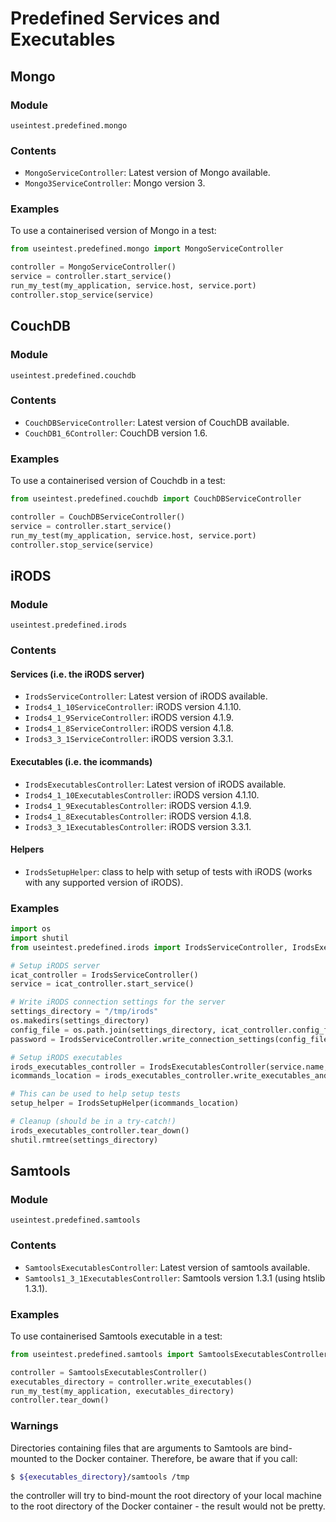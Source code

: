 # Predefined Services and Executables
## Mongo
### Module
`useintest.predefined.mongo`

### Contents
* `MongoServiceController`: Latest version of Mongo available.
* `Mongo3ServiceController`: Mongo version 3.

### Examples
To use a containerised version of Mongo in a test:
```python
from useintest.predefined.mongo import MongoServiceController

controller = MongoServiceController()              
service = controller.start_service()      
run_my_test(my_application, service.host, service.port)
controller.stop_service(service)
```


## CouchDB
### Module
`useintest.predefined.couchdb`

### Contents
* `CouchDBServiceController`: Latest version of CouchDB available.
* `CouchDB1_6Controller`: CouchDB version 1.6.

### Examples
To use a containerised version of Couchdb in a test:
```python
from useintest.predefined.couchdb import CouchDBServiceController

controller = CouchDBServiceController()              
service = controller.start_service()      
run_my_test(my_application, service.host, service.port)
controller.stop_service(service)
```


## iRODS
### Module
`useintest.predefined.irods`

### Contents
#### Services (i.e. the iRODS server)
* `IrodsServiceController`: Latest version of iRODS available.  
* `Irods4_1_10ServiceController`: iRODS version 4.1.10.
* `Irods4_1_9ServiceController`: iRODS version 4.1.9.
* `Irods4_1_8ServiceController`: iRODS version 4.1.8.
* `Irods3_3_1ServiceController`: iRODS version 3.3.1.

#### Executables (i.e. the icommands)
* `IrodsExecutablesController`: Latest version of iRODS available.  
* `Irods4_1_10ExecutablesController`: iRODS version 4.1.10.
* `Irods4_1_9ExecutablesController`: iRODS version 4.1.9.
* `Irods4_1_8ExecutablesController`: iRODS version 4.1.8.
* `Irods3_3_1ExecutablesController`: iRODS version 3.3.1.

#### Helpers
- `IrodsSetupHelper`: class to help with setup of tests with iRODS (works with any supported version of iRODS).

### Examples
```python
import os
import shutil
from useintest.predefined.irods import IrodsServiceController, IrodsExecutablesController, IrodsSetupHelper

# Setup iRODS server
icat_controller = IrodsServiceController()
service = icat_controller.start_service()

# Write iRODS connection settings for the server
settings_directory = "/tmp/irods"
os.makedirs(settings_directory)
config_file = os.path.join(settings_directory, icat_controller.config_file_name)
password = IrodsServiceController.write_connection_settings(config_file, service)

# Setup iRODS executables
irods_executables_controller = IrodsExecutablesController(service.name, settings_directory)
icommands_location = irods_executables_controller.write_executables_and_authenticate(password)

# This can be used to help setup tests
setup_helper = IrodsSetupHelper(icommands_location)

# Cleanup (should be in a try-catch!)
irods_executables_controller.tear_down()
shutil.rmtree(settings_directory)
```


## Samtools
### Module
`useintest.predefined.samtools`

### Contents
* `SamtoolsExecutablesController`: Latest version of samtools available.
* `Samtools1_3_1ExecutablesController`: Samtools version 1.3.1 (using htslib 1.3.1).

### Examples
To use containerised Samtools executable in a test:
```python
from useintest.predefined.samtools import SamtoolsExecutablesController

controller = SamtoolsExecutablesController()
executables_directory = controller.write_executables()
run_my_test(my_application, executables_directory)
controller.tear_down()
```

### Warnings
Directories containing files that are arguments to Samtools are bind-mounted to the Docker container. Therefore, be 
aware that if you call:
```bash
$ ${executables_directory}/samtools /tmp
```
the controller will try to bind-mount the root directory of your local machine to the root directory of the Docker 
container - the result would not be pretty.
